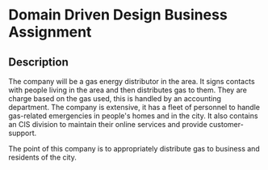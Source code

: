 # Domain Driven Design Business Assignment
## Description
The company will be a gas energy distributor in the area. It signs contacts with people living in the area and then distributes gas to them. They are charge based on the gas used, this is handled by an accounting department. The company is extensive, it has a fleet of personnel to handle gas-related emergencies in people's homes and in the city. It also contains an CIS division to maintain their online services and provide customer-support. 

The point of this company is to appropriately distribute gas to business and residents of the city.  

